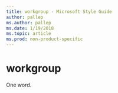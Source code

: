 ```yaml
---
title: workgroup - Microsoft Style Guide
author: pallep
ms.author: pallep
ms.date: 1/19/2018
ms.topic: article
ms.prod: non-product-specific
---
```


# workgroup

One word.
